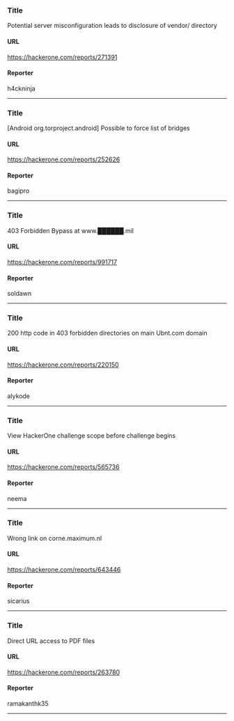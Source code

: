 ### Title
Potential server misconfiguration leads to disclosure of vendor/ directory
#### URL 
https://hackerone.com/reports/271391
#### Reporter 
h4ckninja

---


### Title
[Android org.torproject.android] Possible to force list of bridges
#### URL 
https://hackerone.com/reports/252626
#### Reporter 
bagipro

---


### Title
403 Forbidden Bypass at www.██████.mil
#### URL 
https://hackerone.com/reports/991717
#### Reporter 
soldawn

---


### Title
200 http code in 403 forbidden directories on main Ubnt.com domain
#### URL 
https://hackerone.com/reports/220150
#### Reporter 
alykode

---


### Title
View HackerOne challenge scope before challenge begins
#### URL 
https://hackerone.com/reports/565736
#### Reporter 
neema

---


### Title
Wrong link on corne.maximum.nl
#### URL 
https://hackerone.com/reports/643446
#### Reporter 
sicarius

---


### Title
Direct URL access to PDF files
#### URL 
https://hackerone.com/reports/263780
#### Reporter 
ramakanthk35

---


